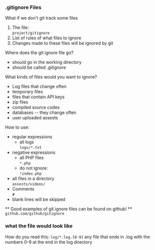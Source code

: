 ### .gitignore Files

What if we don't git track some files
1. The file: <br>
 `project/gitignore`
2. List of rules of what files to ignore
3. Changes made to these files will be ignored by git

Where does the git ignore file go? 
* should go in the working directory
* should be called .gitignore

What kinds of files would you want to ignore?
* Log files that change often
* temporary files
* files that contain API keys
* zip files
* compiled source codes
* databases -- they change often
* user uploaded assests

How to use:
* regular expressions
    * all logs <br>
    `logs/*.txt`
* negative expressions
    * all PHP files <br>
    `*.php`
    * do not ignore: <br>
    `!index.php`
* all files in a directory <br>
    `assests/videos/`
* Comments <br>
    `#`
* blank lines will be skipped

** Good examples of git ignore files can be found on github! **
`github.com/github/gitignore`

### what the file would look like
How do you read this:
`log/*.log.[0-9]`
any file that ends in .log with the numbers 0-9 at the end in the log directory
